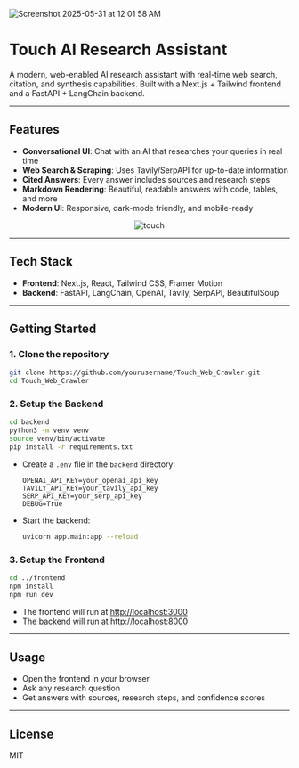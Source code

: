 ![Screenshot 2025-05-31 at 12 01 58 AM](https://github.com/user-attachments/assets/b24d6090-2fe7-4f7b-aa42-6ab9a08ce1d2)

# Touch AI Research Assistant

A modern, web-enabled AI research assistant with real-time web search, citation, and synthesis capabilities. Built with a Next.js + Tailwind frontend and a FastAPI + LangChain backend.
 
---

## Features
- **Conversational UI**: Chat with an AI that researches your queries in real time
- **Web Search & Scraping**: Uses Tavily/SerpAPI for up-to-date information
- **Cited Answers**: Every answer includes sources and research steps
- **Markdown Rendering**: Beautiful, readable answers with code, tables, and more
- **Modern UI**: Responsive, dark-mode friendly, and mobile-ready

<p align="center">
  <img src="https://github.com/user-attachments/assets/a936dfb8-028c-4e5e-a05d-b2f74e219836" alt="touch" />
</p>

---

## Tech Stack
- **Frontend**: Next.js, React, Tailwind CSS, Framer Motion
- **Backend**: FastAPI, LangChain, OpenAI, Tavily, SerpAPI, BeautifulSoup

---

## Getting Started

### 1. Clone the repository
```bash
git clone https://github.com/yourusername/Touch_Web_Crawler.git
cd Touch_Web_Crawler

```

### 2. Setup the Backend
```bash
cd backend
python3 -m venv venv
source venv/bin/activate
pip install -r requirements.txt
```

- Create a `.env` file in the `backend` directory:
  ```env
  OPENAI_API_KEY=your_openai_api_key
  TAVILY_API_KEY=your_tavily_api_key
  SERP_API_KEY=your_serp_api_key
  DEBUG=True
  ```
- Start the backend:
  ```bash
  uvicorn app.main:app --reload
  ```

### 3. Setup the Frontend
```bash
cd ../frontend
npm install
npm run dev
```

- The frontend will run at [http://localhost:3000](http://localhost:3000)
- The backend will run at [http://localhost:8000](http://localhost:8000)

---

## Usage
- Open the frontend in your browser
- Ask any research question
- Get answers with sources, research steps, and confidence scores

---

## License
MIT 
